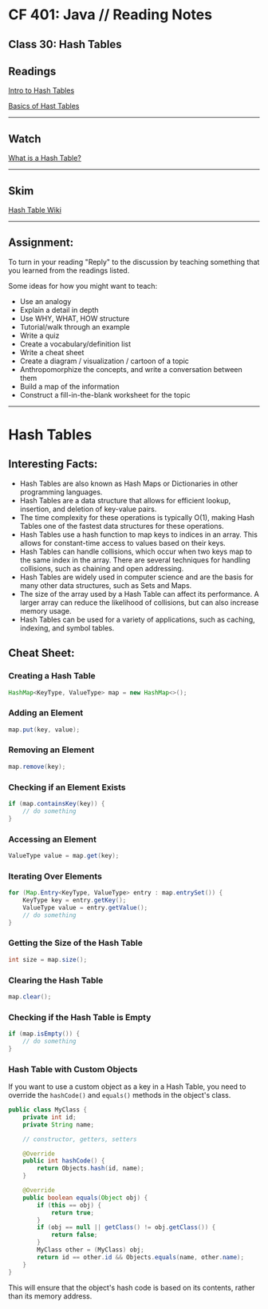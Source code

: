 # CF 401: Java // Reading Notes

## Class 30: Hash Tables

## Readings

[Intro to Hash Tables](https://codefellows.github.io/common_curriculum/data_structures_and_algorithms/Code_401/class-30/resources/Hashtables.html)

[Basics of Hast Tables](https://www.hackerearth.com/practice/data-structures/hash-tables/basics-of-hash-tables/tutorial/)


___

## Watch

[What is a Hash Table?](https://www.youtube.com/watch?v=MfhjkfocRR0)


___

## Skim

[Hash Table Wiki](https://en.wikipedia.org/wiki/Hash_table)


___

## Assignment:

To turn in your reading "Reply" to the discussion by teaching something that you learned from the readings listed.

Some ideas for how you might want to teach:

* Use an analogy
* Explain a detail in depth
* Use WHY, WHAT, HOW structure
* Tutorial/walk through an example
* Write a quiz
* Create a vocabulary/definition list
* Write a cheat sheet
* Create a diagram / visualization / cartoon of a topic
* Anthropomorphize the concepts, and write a conversation between them
* Build a map of the information
* Construct a fill-in-the-blank worksheet for the topic


___

# Hash Tables

## Interesting Facts:

* Hash Tables are also known as Hash Maps or Dictionaries in other programming languages.
* Hash Tables are a data structure that allows for efficient lookup, insertion, and deletion of key-value pairs.
* The time complexity for these operations is typically O(1), making Hash Tables one of the fastest data structures for these operations.
* Hash Tables use a hash function to map keys to indices in an array. This allows for constant-time access to values based on their keys.
* Hash Tables can handle collisions, which occur when two keys map to the same index in the array. There are several techniques for handling collisions, such as chaining and open addressing.
* Hash Tables are widely used in computer science and are the basis for many other data structures, such as Sets and Maps.
* The size of the array used by a Hash Table can affect its performance. A larger array can reduce the likelihood of collisions, but can also increase memory usage.
* Hash Tables can be used for a variety of applications, such as caching, indexing, and symbol tables.

## Cheat Sheet:

### Creating a Hash Table

```java
HashMap<KeyType, ValueType> map = new HashMap<>();
```

### Adding an Element

```java
map.put(key, value);
```

### Removing an Element

```java
map.remove(key);
```

### Checking if an Element Exists

```java
if (map.containsKey(key)) {
    // do something
}
```

### Accessing an Element

```java
ValueType value = map.get(key);
```

### Iterating Over Elements

```java
for (Map.Entry<KeyType, ValueType> entry : map.entrySet()) {
    KeyType key = entry.getKey();
    ValueType value = entry.getValue();
    // do something
}
```

### Getting the Size of the Hash Table

```java
int size = map.size();
```

### Clearing the Hash Table

```java
map.clear();
```

### Checking if the Hash Table is Empty

```java
if (map.isEmpty()) {
    // do something
}
```

### Hash Table with Custom Objects

If you want to use a custom object as a key in a Hash Table, you need to override the `hashCode()` and `equals()` methods in the object's class.

```java
public class MyClass {
    private int id;
    private String name;

    // constructor, getters, setters

    @Override
    public int hashCode() {
        return Objects.hash(id, name);
    }

    @Override
    public boolean equals(Object obj) {
        if (this == obj) {
            return true;
        }
        if (obj == null || getClass() != obj.getClass()) {
            return false;
        }
        MyClass other = (MyClass) obj;
        return id == other.id && Objects.equals(name, other.name);
    }
}
```

This will ensure that the object's hash code is based on its contents, rather than its memory address.
